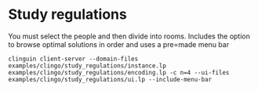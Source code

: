 # Study regulations

You must select the people and then divide into rooms.
Includes the option to browse optimal solutions in order and uses a pre=made menu bar

```shell
clinguin client-server --domain-files examples/clingo/study_regulations/instance.lp examples/clingo/study_regulations/encoding.lp -c n=4 --ui-files examples/clingo/study_regulations/ui.lp --include-menu-bar
```
